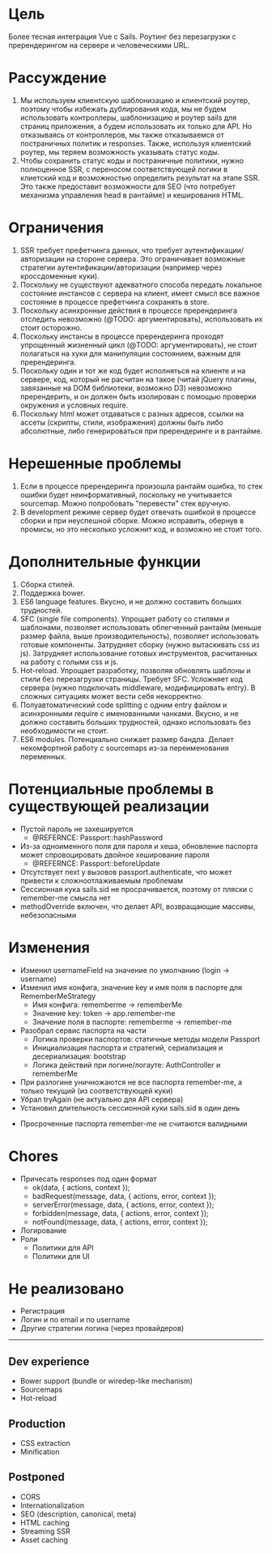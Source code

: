 # Цель

Более тесная интеграция Vue с Sails. Роутинг без перезагрузки с пререндерингом
на сервере и человеческими URL.

# Рассуждение

1. Мы используем клиентскую шаблонизацию и клиентский роутер,
   поэтому чтобы избежать дублирования кода, мы не будем использовать
   контроллеры, шаблонизацию и роутер sails для страниц приложения,
   а будем использовать их только для API. Но отказываясь от контроллеров,
   мы также отказываемся от постраничных политик и responses. Также,
   используя клиентский роутер, мы теряем возможность указывать статус коды.
2. Чтобы сохранить статус коды и постраничные политики, нужно полноценное SSR,
   с переносом соответствующей логики в клиетский код и возможностью определить
   результат на этапе SSR. Это также предоставит возможности для SEO
   (что потребует механизма управления head в рантайме) и кеширования HTML.

# Ограничения

1. SSR требует префетчинга данных, что требует аутентификации/авторизации
   на стороне сервера. Это ограничивает возможные стратегии
   аутентификации/авторизации (например через кроссдоменные куки).
2. Поскольку не существуют адекватного способа передать локальное состояние
   инстансов с сервера на клиент, имеет смысл все важное состояние
   в процессе префетчинга сохранять в store.
3. Поскольку асинхронные действия в процессе пререндеринга отследить невозможно
   (@TODO: аргументировать), использовать их стоит осторожно.
4. Поскольку инстансы в процессе пререндеринга проходят упрощенный жизненный
   цикл (@TODO: аргументировать), не стоит полагаться на хуки для манипуляции
   состоянием, важным для пререндеринга.
5. Поскольку один и тот же код будет исполняться на клиенте и на сервере,
   код, который не расчитан на такое (читай jQuery плагины, завязанные на DOM
   библиотеки, возможно D3) невозможно пререндерить, и он должен быть изолирован
   с помощью проверки окружения и условных require.
6. Поскольку html может отдаваться с разных адресов, ссылки на ассеты
   (скрипты, стили, изображения) должны быть либо абсолютные, либо
   генерироваться при пререндеринге и в рантайме.

# Нерешенные проблемы

1. Если в процессе пререндеринга произошла рантайм ошибка, то стек ошибки
   будет неинформативный, поскольку не учитывается sourcemap. Можно попробовать
   "перевести" стек вручную.
2. В development режиме сервер будет отвечать ошибкой в процессе сборки и
   при неуспешной сборке. Можно исправить, обернув в промисы, но это несколько
   усложнит код, и возможно не стоит того.

# Дополнительные функции

1. Сборка стилей.
2. Поддержка bower.
1. ES6 language features. Вкусно, и не должно составить больших трудностей.
2. SFC (single file components). Упрощает работу со стилями и шаблонами,
   позволяет использовать облегченный рантайм (меньше размер файла,
   выше производительность), позволяет использовать готовые компоненты.
   Затрудняет сборку (нужно вытаскивать css из js). Затрудняет использование
   готовых инструментов, расчитанных на работу с голыми css и js.
3. Hot-reload. Упрощает разработку, позволяя обновлять шаблоны и стили
   без перезагрузки страницы. Требует SFC. Усложняет код сервера (нужно
   подключать middleware, модифицировать entry). В сложных ситуациях может
   вести себя некорректно.
4. Полуавтоматический code splitting с одним entry файлом и асинхронными
   require с именованными чанками. Вкусно, и не должно составить больших
   трудностей, однако использовать без необходимости не стоит.
5. ES6 modules. Потенциально снижает размер бандла. Делает некомфортной работу
   с sourcemaps из-за переименования переменных.

# Потенциальные проблемы в существующей реализации

- Пустой пароль не захешируется
  - @REFERNCE: Passport::hashPassword
- Из-за одноименного поля для пароля и хеша, обновление паспорта может спровоцировать двойное хеширование пароля
  - @REFERNCE: Passport::beforeUpdate
- Отсутствует next у вызовов passport.authenticate, что может привести к сложноотлаживаемым проблемам
- Сессионная кука sails.sid не просрачивается, поэтому от пляски с remember-me смысла нет
- methodOverride включен, что делает API, возвращающие массивы, небезопасными

# Изменения

+ Изменил usernameField на значение по умолчанию (login -> username)
+ Изменил имя конфига, значение key и имя поля в паспорте для RememberMeStrategy
  + Имя конфига: rememberme -> rememberMe
  + Значение key: token -> app.remember-me
  + Значение поля в паспорте: rememberme -> remember-me
+ Разобрал сервис паспорта на части
  + Логика проверки паспортов: статичные методы модели Passport
  + Инициализация паспорта и стратегий, сериализация и десериализация: bootstrap
  + Логика действий при логине/логауте: AuthController и rememberMe
+ При разлогине уничножаются не все паспорта remember-me, а только текущий (из соответствующей куки)
+ Убрал tryAgain (не актуально для API сервера)
+ Установил длительность сессионной куки sails.sid в один день
- Просроченные паспорта remember-me не считаются валидными

# Chores

- Причесать responses под один формат
  - ok(data, { actions, context });
  - badRequest(message, data, { actions, error, context });
  - serverError(message, data, { actions, error, context });
  - forbidden(message, data, { actions, error, context });
  - notFound(message, data, { actions, error, context });
- Логирование
- Роли
  - Политики для API
  - Политики для UI

# Не реализовано

- Регистрация
- Логин и по email и по username
- Другие стратегии логина (через провайдеров)

---

## Dev experience
- Bower support (bundle or wiredep-like mechanism)
- Sourcemaps
- Hot-reload

## Production
- CSS extraction
- Minification

## Postponed
- CORS
- Internationalization
- SEO (description, canonical, meta)
- HTML caching
- Streaming SSR
- Asset caching
